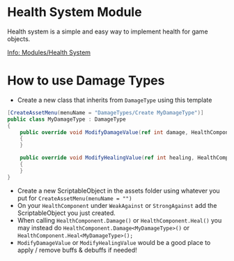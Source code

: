 # Health System Module
Health system is a simple and easy way to implement health for game objects. 

[Info: Modules/Health System](https://aseward.gitlab.io/gamejamstarterkit/modules/Health_System.html) 
# How to use Damage Types
* Create a new class that inherits from `DamageType` using this template
```c#
[CreateAssetMenu(menuName = "DamageTypes/Create MyDamageType")]
public class MyDamageType : DamageType
{
    public override void ModifyDamageValue(ref int damage, HealthComponent healthComponent)
    {
    }

    public override void ModifyHealingValue(ref int healing, HealthComponent healthComponent)
    {
    }
}
```
* Create a new ScriptableObject in the assets folder using whatever you put for `CreateAssetMenu(menuName = "")`
* On your `HealthComponent` under `WeakAgainst` or `StrongAgainst` add the ScriptableObject you just created.
* When calling `HealthComponent.Damage()` or `HealthComponent.Heal()` you may instead do `HealthComponent.Damage<MyDamageType>()` or `HealthComponent.Heal<MyDamageType>();`
* `ModifyDamageValue` or `ModifyHealingValue` would be a good place to apply / remove buffs & debuffs if needed! 
